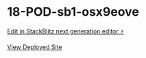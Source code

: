 # 18-POD-sb1-osx9eove

[Edit in StackBlitz next generation editor ⚡️](https://stackblitz.com/~/github.com/kevintashcmo/18-POD-sb1-osx9eove)

[View Deployed Site](https://podcast-orpin-six.vercel.app/)